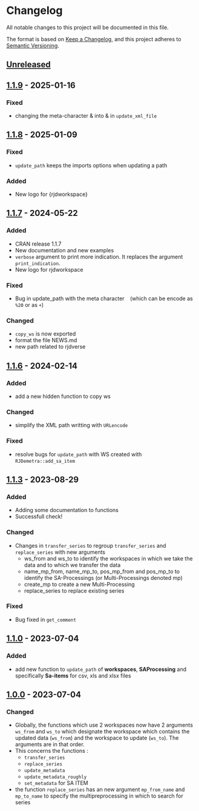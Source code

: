 # Changelog

All notable changes to this project will be documented in this file.

The format is based on [Keep a Changelog](https://keepachangelog.com/en/1.1.0/),
and this project adheres to [Semantic Versioning](https://semver.org/spec/v2.0.0.html).


## [Unreleased]

## [1.1.9] - 2025-01-16

### Fixed

* changing the meta-character &amp; into & in `update_xml_file`

## [1.1.8] - 2025-01-09

### Fixed

* `update_path` keeps the imports options when updating a path

### Added

* New logo for {rjdworkspace}


## [1.1.7] - 2024-05-22

### Added

* CRAN release 1.1.7
* New documentation and new examples
* `verbose` argument to print more indication. It replaces the argument `print_indication`.
* New logo for rjdworkspace

### Fixed

* Bug in update_path with the meta character ` ` (which can be encode as `%20` or as `+`)

### Changed

* `copy_ws` is now exported
* format the file NEWS.md
* new path related to rjdverse


## [1.1.6] - 2024-02-14

### Added

* add a new hidden function to copy ws

### Changed

* simplify the XML path writting with `URLencode`

### Fixed

* resolve bugs for `update_path` with WS created with `RJDemetra::add_sa_item`


## [1.1.3] - 2023-08-29

### Added

* Adding some documentation to functions
* Successfull check!

### Changed

* Changes in `transfer_series` to regroup `transfer_series` and `replace_series` with new arguments
    * ws_from and ws_to to identify the workspaces in which we take the data and to which we transfer the data
    * name_mp_from, name_mp_to, pos_mp_from and pos_mp_to to identify the SA-Processings (or Multi-Processings denoted mp)
    * create_mp to create a new Multi-Processing
    * replace_series to replace existing series
    
### Fixed

* Bug fixed in `get_comment`


## [1.1.0] - 2023-07-04

### Added

* add new function to `update_path` of **workspaces**, **SAProcessing** and specifically **Sa-items** for csv, xls and xlsx files


## [1.0.0] - 2023-07-04

### Changed

* Globally, the functions which use 2 workspaces now have 2 arguments `ws_from` and `ws_to` which designate the workspace which contains the updated data (`ws_from`) and the workspace to update (`ws_to`). The arguments are in that order. 
* This concerns the functions :
    * `transfer_series`
    * `replace_series`
    * `update_metadata`
    * `update_metadata_roughly`
    * `set_metadata` for SA ITEM
* the function `replace_series` has an new argument `mp_from_name` and `mp_to_name` to specify the multipreprocessing in which to search for series

[Unreleased]: https://github.com/InseeFrLab/rjdworkspace/compare/v1.1.9...HEAD
[1.1.9]: https://github.com/InseeFrLab/rjdworkspace/compare/v1.1.8...v1.1.9
[1.1.8]: https://github.com/InseeFrLab/rjdworkspace/compare/v1.1.7...v1.1.8
[1.1.7]: https://github.com/InseeFrLab/rjdworkspace/compare/v1.1.6...v1.1.7
[1.1.6]: https://github.com/InseeFrLab/rjdworkspace/compare/v1.1.3...v1.1.6
[1.1.3]: https://github.com/InseeFrLab/rjdworkspace/compare/v1.1.0...v1.1.3
[1.1.0]: https://github.com/InseeFrLab/rjdworkspace/compare/v1.0.0...v1.1.0
[1.0.0]: https://github.com/InseeFrLab/rjdworkspace/releases/tag/v1.0.0
